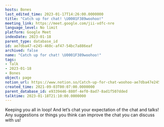 ```yaml
---
hosts: Bones
last_edited_time: 2023-01-17T14:26:00.0000000
title: "Catch up for chat! \U0001F389woohoo!"
meeting_link: https://meet.google.com/jii-vdfc-nre
language_level: No limit
platform: Google Meet
indexDate: 2023-01-18
parent_type: database_id
id: ae7dba47-e245-460c-af47-54bc7a886eaf
archived: false
name: "Catch up for chat! \U0001F389woohoo!"
tags:
- Talk
- 2023-01-18
- Bones
object: page
notion_url: https://www.notion.so/Catch-up-for-chat-woohoo-ae7dba47e245460caf4754bc7a886eaf
created_time: 2021-09-03T00:07:00.0000000
parent_database_id: e9339446-880f-4ef0-8ad7-8ad1f507dded
talktime: 2023-01-18T21:10:00.0000000
---
```


Keeping you all in loop! And let’s chat your expectation of the chat and talks!
Any suggestions or things you think can improve the chat you can discuss with us!





